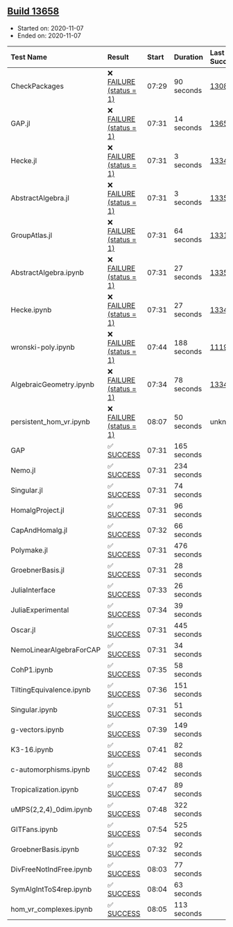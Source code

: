 ## [Build 13658](https://oscarci.mathematik.uni-kl.de/job/oscar/13658/)

* Started on: 2020-11-07
* Ended on: 2020-11-07

| Test Name    | Result | Start | Duration | Last Success | First Failure |
|:-------------|:-------|:------|:---------|:-------------|:--------------|
| CheckPackages | ❌ [FAILURE (status = 1)](https://oscarci.mathematik.uni-kl.de/job/oscar/13658/artifact/logs/build-13658/CheckPackages.log) | 07:29 | 90 seconds | [13085](https://oscarci.mathematik.uni-kl.de/job/oscar/13085/) | [13086](https://oscarci.mathematik.uni-kl.de/job/oscar/13086/) |
| GAP.jl | ❌ [FAILURE (status = 1)](https://oscarci.mathematik.uni-kl.de/job/oscar/13658/artifact/logs/build-13658/GAP.jl.log) | 07:31 | 14 seconds | [13657](https://oscarci.mathematik.uni-kl.de/job/oscar/13657/) | [13658](https://oscarci.mathematik.uni-kl.de/job/oscar/13658/) |
| Hecke.jl | ❌ [FAILURE (status = 1)](https://oscarci.mathematik.uni-kl.de/job/oscar/13658/artifact/logs/build-13658/Hecke.jl.log) | 07:31 | 3 seconds | [13341](https://oscarci.mathematik.uni-kl.de/job/oscar/13341/) | [13342](https://oscarci.mathematik.uni-kl.de/job/oscar/13342/) |
| AbstractAlgebra.jl | ❌ [FAILURE (status = 1)](https://oscarci.mathematik.uni-kl.de/job/oscar/13658/artifact/logs/build-13658/AbstractAlgebra.jl.log) | 07:31 | 3 seconds | [13355](https://oscarci.mathematik.uni-kl.de/job/oscar/13355/) | [13356](https://oscarci.mathematik.uni-kl.de/job/oscar/13356/) |
| GroupAtlas.jl | ❌ [FAILURE (status = 1)](https://oscarci.mathematik.uni-kl.de/job/oscar/13658/artifact/logs/build-13658/GroupAtlas.jl.log) | 07:31 | 64 seconds | [13311](https://oscarci.mathematik.uni-kl.de/job/oscar/13311/) | [13312](https://oscarci.mathematik.uni-kl.de/job/oscar/13312/) |
| AbstractAlgebra.ipynb | ❌ [FAILURE (status = 1)](https://oscarci.mathematik.uni-kl.de/job/oscar/13658/artifact/logs/build-13658/AbstractAlgebra.ipynb.log) | 07:31 | 27 seconds | [13355](https://oscarci.mathematik.uni-kl.de/job/oscar/13355/) | [13356](https://oscarci.mathematik.uni-kl.de/job/oscar/13356/) |
| Hecke.ipynb | ❌ [FAILURE (status = 1)](https://oscarci.mathematik.uni-kl.de/job/oscar/13658/artifact/logs/build-13658/Hecke.ipynb.log) | 07:31 | 27 seconds | [13341](https://oscarci.mathematik.uni-kl.de/job/oscar/13341/) | [13342](https://oscarci.mathematik.uni-kl.de/job/oscar/13342/) |
| wronski-poly.ipynb | ❌ [FAILURE (status = 1)](https://oscarci.mathematik.uni-kl.de/job/oscar/13658/artifact/logs/build-13658/wronski-poly.ipynb.log) | 07:44 | 188 seconds | [11192](https://oscarci.mathematik.uni-kl.de/job/oscar/11192/) | [11193](https://oscarci.mathematik.uni-kl.de/job/oscar/11193/) |
| AlgebraicGeometry.ipynb | ❌ [FAILURE (status = 1)](https://oscarci.mathematik.uni-kl.de/job/oscar/13658/artifact/logs/build-13658/AlgebraicGeometry.ipynb.log) | 07:34 | 78 seconds | [13341](https://oscarci.mathematik.uni-kl.de/job/oscar/13341/) | [13342](https://oscarci.mathematik.uni-kl.de/job/oscar/13342/) |
| persistent_hom_vr.ipynb | ❌ [FAILURE (status = 1)](https://oscarci.mathematik.uni-kl.de/job/oscar/13658/artifact/logs/build-13658/persistent_hom_vr.ipynb.log) | 08:07 | 50 seconds | unknown | unknown |
| GAP | ✅ [SUCCESS](https://oscarci.mathematik.uni-kl.de/job/oscar/13658/artifact/logs/build-13658/GAP.log) | 07:31 | 165 seconds |  |  |
| Nemo.jl | ✅ [SUCCESS](https://oscarci.mathematik.uni-kl.de/job/oscar/13658/artifact/logs/build-13658/Nemo.jl.log) | 07:31 | 234 seconds |  |  |
| Singular.jl | ✅ [SUCCESS](https://oscarci.mathematik.uni-kl.de/job/oscar/13658/artifact/logs/build-13658/Singular.jl.log) | 07:31 | 74 seconds |  |  |
| HomalgProject.jl | ✅ [SUCCESS](https://oscarci.mathematik.uni-kl.de/job/oscar/13658/artifact/logs/build-13658/HomalgProject.jl.log) | 07:31 | 96 seconds |  |  |
| CapAndHomalg.jl | ✅ [SUCCESS](https://oscarci.mathematik.uni-kl.de/job/oscar/13658/artifact/logs/build-13658/CapAndHomalg.jl.log) | 07:32 | 66 seconds |  |  |
| Polymake.jl | ✅ [SUCCESS](https://oscarci.mathematik.uni-kl.de/job/oscar/13658/artifact/logs/build-13658/Polymake.jl.log) | 07:31 | 476 seconds |  |  |
| GroebnerBasis.jl | ✅ [SUCCESS](https://oscarci.mathematik.uni-kl.de/job/oscar/13658/artifact/logs/build-13658/GroebnerBasis.jl.log) | 07:31 | 28 seconds |  |  |
| JuliaInterface | ✅ [SUCCESS](https://oscarci.mathematik.uni-kl.de/job/oscar/13658/artifact/logs/build-13658/JuliaInterface.log) | 07:33 | 26 seconds |  |  |
| JuliaExperimental | ✅ [SUCCESS](https://oscarci.mathematik.uni-kl.de/job/oscar/13658/artifact/logs/build-13658/JuliaExperimental.log) | 07:34 | 39 seconds |  |  |
| Oscar.jl | ✅ [SUCCESS](https://oscarci.mathematik.uni-kl.de/job/oscar/13658/artifact/logs/build-13658/Oscar.jl.log) | 07:31 | 445 seconds |  |  |
| NemoLinearAlgebraForCAP | ✅ [SUCCESS](https://oscarci.mathematik.uni-kl.de/job/oscar/13658/artifact/logs/build-13658/NemoLinearAlgebraForCAP.log) | 07:31 | 34 seconds |  |  |
| CohP1.ipynb | ✅ [SUCCESS](https://oscarci.mathematik.uni-kl.de/job/oscar/13658/artifact/logs/build-13658/CohP1.ipynb.log) | 07:35 | 58 seconds |  |  |
| TiltingEquivalence.ipynb | ✅ [SUCCESS](https://oscarci.mathematik.uni-kl.de/job/oscar/13658/artifact/logs/build-13658/TiltingEquivalence.ipynb.log) | 07:36 | 151 seconds |  |  |
| Singular.ipynb | ✅ [SUCCESS](https://oscarci.mathematik.uni-kl.de/job/oscar/13658/artifact/logs/build-13658/Singular.ipynb.log) | 07:31 | 51 seconds |  |  |
| g-vectors.ipynb | ✅ [SUCCESS](https://oscarci.mathematik.uni-kl.de/job/oscar/13658/artifact/logs/build-13658/g-vectors.ipynb.log) | 07:39 | 149 seconds |  |  |
| K3-16.ipynb | ✅ [SUCCESS](https://oscarci.mathematik.uni-kl.de/job/oscar/13658/artifact/logs/build-13658/K3-16.ipynb.log) | 07:41 | 82 seconds |  |  |
| c-automorphisms.ipynb | ✅ [SUCCESS](https://oscarci.mathematik.uni-kl.de/job/oscar/13658/artifact/logs/build-13658/c-automorphisms.ipynb.log) | 07:42 | 88 seconds |  |  |
| Tropicalization.ipynb | ✅ [SUCCESS](https://oscarci.mathematik.uni-kl.de/job/oscar/13658/artifact/logs/build-13658/Tropicalization.ipynb.log) | 07:47 | 89 seconds |  |  |
| uMPS(2,2,4)_0dim.ipynb | ✅ [SUCCESS](https://oscarci.mathematik.uni-kl.de/job/oscar/13658/artifact/logs/build-13658/uMPS-2-2-4-_0dim.ipynb.log) | 07:48 | 322 seconds |  |  |
| GITFans.ipynb | ✅ [SUCCESS](https://oscarci.mathematik.uni-kl.de/job/oscar/13658/artifact/logs/build-13658/GITFans.ipynb.log) | 07:54 | 525 seconds |  |  |
| GroebnerBasis.ipynb | ✅ [SUCCESS](https://oscarci.mathematik.uni-kl.de/job/oscar/13658/artifact/logs/build-13658/GroebnerBasis.ipynb.log) | 07:32 | 92 seconds |  |  |
| DivFreeNotIndFree.ipynb | ✅ [SUCCESS](https://oscarci.mathematik.uni-kl.de/job/oscar/13658/artifact/logs/build-13658/DivFreeNotIndFree.ipynb.log) | 08:03 | 77 seconds |  |  |
| SymAlgIntToS4rep.ipynb | ✅ [SUCCESS](https://oscarci.mathematik.uni-kl.de/job/oscar/13658/artifact/logs/build-13658/SymAlgIntToS4rep.ipynb.log) | 08:04 | 63 seconds |  |  |
| hom_vr_complexes.ipynb | ✅ [SUCCESS](https://oscarci.mathematik.uni-kl.de/job/oscar/13658/artifact/logs/build-13658/hom_vr_complexes.ipynb.log) | 08:05 | 113 seconds |  |  |
